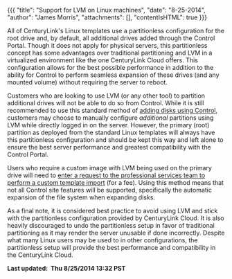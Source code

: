 {{{
  "title": "Support for LVM on Linux machines",
  "date": "8-25-2014",
  "author": "James Morris",
  "attachments": [],
  "contentIsHTML": true
}}}

<p>All of CenturyLink's Linux templates use a partitionless configuration for the root drive and, by default, all additional drives added through the Control Portal.&nbsp;Though it does not apply for physical servers, this partitionless concept has some
  advantages over traditional partitioning and LVM in a virtualized environment like the one CenturyLink Cloud offers.&nbsp;This configuration allows for the best possible performance in addition to the ability for Control to perform seamless expansion
  of these drives (and any mounted volume) without requiring the server to reboot.</p>
<p>Customers who are looking to use LVM (or any other tool) to partition additional drives will not be able to do so from Control. While&nbsp;it is still recommended to use this standard method of&nbsp;<a href="https://t3n.zendesk.com/entries/23317598-Adding-Disks-to-Linux-Virtual-Machines"
 >adding disks using Control</a>, customers may choose to manually configure <em>additional</em> partitions using LVM while directly logged in on the server. However,&nbsp;the primary (root) partition as deployed from the standard Linux
  templates will&nbsp;always have this partitionless configuration and should be kept this way and left alone&nbsp;to ensure the best server performance and greatest compatibility with the Control Portal.</p>
<p>Users who require a custom image with LVM being used on the primary drive will need to <a href="http://www.centurylinkcloud.com/products/support/service-tasks#quick-start">enter a request to the professional services team to perform a custom template import</a>&nbsp;(for
  a fee).&nbsp;Using this method means that not all&nbsp;Control site features will be supported, specifically the automatic expansion of the file system when expanding disks.</p>
<p>As a final note, it is considered best practice to avoid using LVM and stick with the partitionless configuration provided by CenturyLink Cloud. It is also heavily discouraged to undo the partitionless setup in favor of traditional partitioning as it
  may render the server unusable if done incorrectly. Despite what many Linux users may be used to in other configurations, the partitionless setup will provide the best performance and compatibility in the CenturyLink Cloud.</p>
<p><strong>Last updated: &nbsp;Thu 8/25/2014 13:32 PST</strong>
</p>
